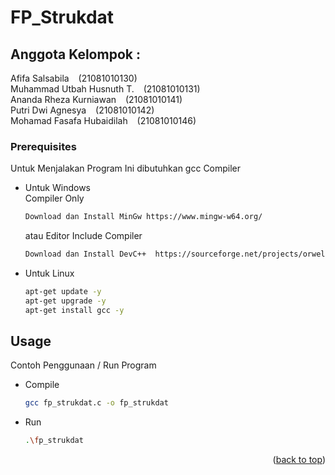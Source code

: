 ﻿# FP_Strukdat

## Anggota Kelompok :

Afifa Salsabila &ensp; (21081010130)<br>
Muhammad Utbah Husnuth T.	&ensp; (21081010131)<br>
Ananda Rheza Kurniawan &ensp; (21081010141)<br>
Putri Dwi Agnesya &ensp; (21081010142)<br>
Mohamad Fasafa Hubaidilah	&ensp; (21081010146)<br>

### Prerequisites
Untuk Menjalakan Program Ini dibutuhkan gcc Compiler

* Untuk Windows<br />
  Compiler Only
  ```sh
  Download dan Install MinGw https://www.mingw-w64.org/
  ```
  atau 
  Editor Include Compiler
  ```sh
  Download dan Install DevC++  https://sourceforge.net/projects/orwelldevcpp/
  ```
* Untuk Linux
  ```sh
  apt-get update -y 
  apt-get upgrade -y
  apt-get install gcc -y
  ```

<!-- USAGE EXAMPLES -->
## Usage

Contoh Penggunaan / Run Program
* Compile
  ```sh
  gcc fp_strukdat.c -o fp_strukdat
  ```
* Run
  ```sh
  .\fp_strukdat
  ```

<p align="right">(<a href="#readme-top">back to top</a>)</p>

